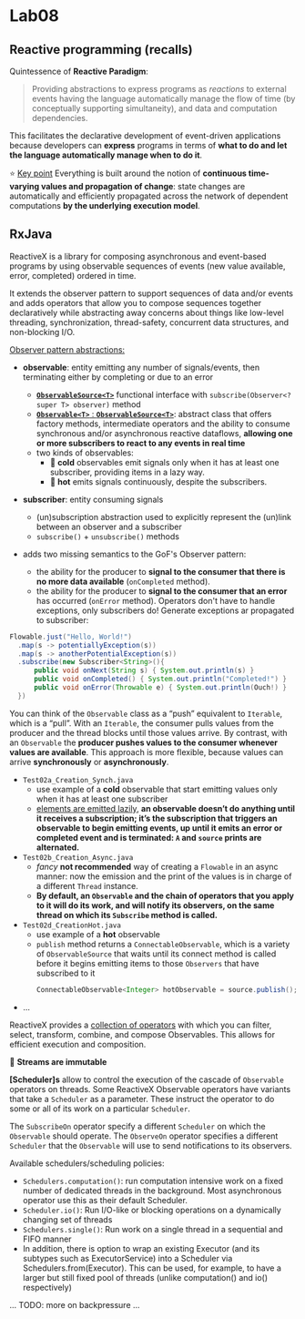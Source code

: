 # Lab08

## Reactive programming (recalls)

Quintessence of **Reactive Paradigm**:
> Providing abstractions to express programs as _reactions_ to external events having the language automatically manage the flow of time (by conceptually supporting simultaneity), and data and computation dependencies.

This facilitates the declarative development of event-driven applications because developers can **express** programs in terms of **what to do and let the language automatically manage when to do it**.

:star: <ins>Key point</ins> Everything is built around the notion of **continuous time-varying values and propagation of change**: state changes are automatically and efficiently propagated across the network of dependent computations **by the underlying execution model**.

## RxJava

ReactiveX is a library for composing asynchronous and event-based programs by using observable sequences of events (new value available, error, completed) ordered in time.

It extends the observer pattern to support sequences of data and/or events and adds operators that allow you to compose sequences together declaratively while abstracting away concerns about things like low-level threading, synchronization, thread-safety, concurrent data structures, and non-blocking I/O.

<ins>Observer pattern abstractions:</ins>

- **observable**: entity emitting any number of signals/events, then terminating either by completing or due to an error
  - [**`ObservableSource<T>`**](https://reactivex.io/RxJava/3.x/javadoc/io/reactivex/rxjava3/core/ObservableSource.html) functional interface with `subscribe(Observer<? super T> observer)` method 
  - [**`Observable<T>`** : **`ObservableSource<T>`**](https://reactivex.io/RxJava/3.x/javadoc/io/reactivex/rxjava3/core/Observable.html): abstract class that offers factory methods, intermediate operators and the ability to consume synchronous and/or asynchronous reactive dataflows, **allowing one or more subscribers to react to any events in real time**
  - two kinds of observables:
     - 🥶 **cold** observables emit signals only when it has at least one subscriber, providing items in a lazy way.
     - 🥵 **hot** emits signals continuously, despite the subscribers.

- **subscriber**: entity consuming signals
  - (un)subscription abstraction used to explicitly represent the (un)link between an observer and a subscriber
  - `subscribe()` + `unsubscribe()` methods

- adds two missing semantics to the GoF's Observer pattern:
  - the ability for the producer to **signal to the consumer that there is no more data available** (`onCompleted` method).
  - the ability for the producer to **signal to the consumer that an error** has occurred (`onError` method). Operators don't have to handle exceptions, only subscribers do! Generate exceptions ar propagated to subscriber:

```java
Flowable.just("Hello, World!")
  .map(s -> potentiallyException(s))
  .map(s -> anotherPotentialException(s))
  .subscribe(new Subscriber<String>(){
      public void onNext(String s) { System.out.println(s) }
      public void onCompleted() { System.out.println("Completed!") }
      public void onError(Throwable e) { System.out.println(Ouch!) }
  })
```

You can think of the `Observable` class as a “push” equivalent to `Iterable`, which is a “pull”. With an `Iterable`, the consumer pulls values from the producer and the thread blocks until those values arrive. By contrast, with an `Observable` the **producer pushes values to the consumer whenever values are available**. This approach is more flexible, because values can arrive **synchronously** or **asynchronously**.

- `Test02a_Creation_Synch.java`
  - use example of a **cold** observable that start emitting values only when it has at least one subscriber
  - <ins>elements are emitted lazily</ins>, **an observable doesn’t do anything until it receives a subscription; it’s the subscription that triggers an observable to begin emitting events, up until it emits an error or completed event and is terminated: `A` and `source` prints are alternated.**
- `Test02b_Creation_Async.java`
  - _fancy_ **not recommended** way of creating a `Flowable` in an async manner: now the emission and the print of the values is in charge of a different `Thread` instance.
  - **By default, an `Observable` and the chain of operators that you apply to it will do its work, and will notify its observers, on the same thread on which its `Subscribe` method is called.**
- `Test02d_CreationHot.java`
  - use example of a **hot** observable
  - `publish` method returns a `ConnectableObservable`, which is a variety of `ObservableSource` that waits until its connect method is called before it begins emitting items to those `Observers` that have subscribed to it
    ```java
    ConnectableObservable<Integer> hotObservable = source.publish();
    ```
- ...

ReactiveX provides a [collection of operators](https://reactivex.io/documentation/operators.html) with which you can filter, select, transform, combine, and compose Observables. This allows for efficient execution and composition.

:red_circle: **Streams are immutable**

**[Scheduler]s** allow to control the execution of the cascade of `Observable` operators on threads.
Some ReactiveX Observable operators have variants that take a `Scheduler` as a parameter. These instruct the operator to do some or all of its work on a particular `Scheduler`.

The `SubscribeOn` operator specify a different `Scheduler` on which the `Observable` should operate. 
The `ObserveOn` operator specifies a different `Scheduler` that the `Observable` will use to send notifications to its observers.


Available schedulers/scheduling policies:
- `Schedulers.computation()`: run computation intensive work on a fixed number of dedicated threads in the background. Most asynchronous operator use this as their default Scheduler.
- `Scheduler.io()`: Run I/O-like or blocking operations on a dynamically changing set of threads
- `Schedulers.single()`: Run work on a single thread in a sequential and FIFO manner
- In addition, there is option to wrap an existing Executor (and its subtypes such as ExecutorService) into a Scheduler via Schedulers.from(Executor). This can be used, for example, to have a larger but still fixed pool of threads (unlike computation() and io() respectively)

... TODO: more on backpressure ...
